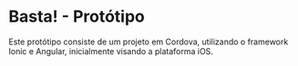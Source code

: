 Basta! - Protótipo
==================

Este protótipo consiste de um projeto em Cordova, utilizando o framework Ionic e Angular, inicialmente visando a plataforma iOS.